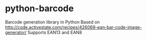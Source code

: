 python-barcode
==============

Barcode generation library in Python
Based on http://code.activestate.com/recipes/426069-ean-bar-code-image-generator/
Supports EAN13 and EAN8
